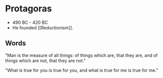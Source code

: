 # Protagoras
- 490 BC - 420 BC
- He founded [[Reductionism]].

## Words

"Man is the measure of all things: of things which are, that they are, and of things which are not, that they are not."

"What is true for you is true for you, and what is true for me is true for me."